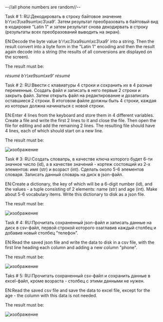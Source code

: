 --//all phone numbers are random//--

Task # 1:
RU:Декодировать в строку байтовое значение b'r\xc3\xa9sum\xc3\xa9'. Затем результат преобразовать в байтовый вид в кодировке "Latin 1" и затем результат снова декодирвать в строку (результаты всех преобразований выводить на экран).

EN:Decode the byte value b'r\xc3\xa9sum\xc3\xa9' into a string. Then the result convert into a byte form in the "Latin 1" encoding and then the result again decode into a string (the results of all conversions are displayed on the screen).

The result must be:

*résumé
b'r\xe9sum\xe9'
résumé*

Task # 2:
RU:Ввести с клавиатуры 4 строки и сохранить их в 4 разные переменные. Создать файл и записать в него первые 2 строки и закрыть файл. Затем открыть файл на редактирование и дозаписать оставшиеся 2 строки. В итоговом файле должны быть 4 строки, каждая из которых должна начинаться с новой строки.

EN:Enter 4 lines from the keyboard and store them in 4 different variables. Create a file and write the first 2 lines to it and close the file. Then open the file for editing and add the remaining 2 lines. The resulting file should have 4 lines, each of which should start on a new line.

The result must be:

![изображение](https://user-images.githubusercontent.com/91248462/194117244-cbd2945b-10b7-4782-8dd3-e6cb79325e90.png)


Task # 3:
RU:Создать словапрь, в качестве ключа которого будет 6-ти значное число (id), а в качестве значений - кортеж состоящий из 2-х элементов: имя (str) и возраст (int). Сделать около 5-6 элементов словаря. Записать данный словарь на диск в json-файл.

EN:Create a dictionary, the key of which will be a 6-digit number (id), and the values - a tuple consisting of 2 elements: name (str) and age (int). Make about 5-6 vocabulary items. Write this dictionary to disk as a json file.

The result must be:

![изображение](https://user-images.githubusercontent.com/91248462/194119682-2df6cace-c501-421c-88f7-93c4d03b5fa7.png)


Task # 4:
RU:Прочитать сохраненный json-файл и записать данные на диск в csv-файл, первой строкой которого озаглавив каждый столбец и добавив новый столбец "телефон".

EN:Read the saved json file and write the data to disk in a csv file, with the first line heading each column and adding a new column "phone".

The result must be:

![изображение](https://user-images.githubusercontent.com/91248462/194119892-72b39be7-1720-4bd5-be97-ba6abcc08436.png)


Taks # 5:
RU:Прочитать сохраненный csv-файл и сохранить данные в excel-файл, кроме возраста - столбец с этими данными не нужен.

EN:Read the saved csv file and save the data to excel file, except for the age - the column with this data is not needed.

The result must be:

![изображение](https://user-images.githubusercontent.com/91248462/194120009-8b961a7a-45fd-495d-b9fd-9a0f61c0497f.png)
